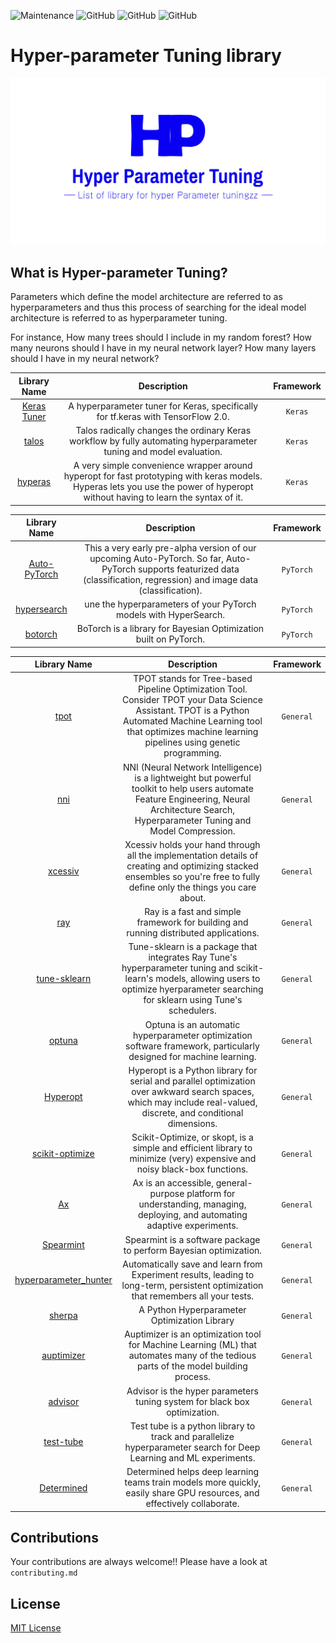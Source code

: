 ![Maintenance](https://img.shields.io/badge/Maintained%3F-YES-green.svg)
![GitHub](https://img.shields.io/badge/Release-PROD-yellow.svg)
![GitHub](https://img.shields.io/badge/Languages-MULTI-blue.svg)
![GitHub](https://img.shields.io/badge/License-MIT-lightgrey.svg)

# Hyper-parameter Tuning library

![CV logo](https://github.com/balavenkatesh3322/hyperparameter_tuning/blob/master/logo.jpg)

## What is Hyper-parameter Tuning?
Parameters which define the model architecture are referred to as hyperparameters and thus this process of searching for the ideal model architecture is referred to as hyperparameter tuning.

For instance,
How many trees should I include in my random forest?
How many neurons should I have in my neural network layer?
How many layers should I have in my neural network?

| Library Name | Description | Framework |
|   :---:      |     :---:      |     :---:     |
| [Keras Tuner]( https://github.com/keras-team/keras-tuner)  | A hyperparameter tuner for Keras, specifically for tf.keras with TensorFlow 2.0.   | `Keras`
| [talos]( https://github.com/autonomio/talos)  | Talos radically changes the ordinary Keras workflow by fully automating hyperparameter tuning and model evaluation.   | `Keras`
| [hyperas]( https://github.com/maxpumperla/hyperas)  | A very simple convenience wrapper around hyperopt for fast prototyping with keras models. Hyperas lets you use the power of hyperopt without having to learn the syntax of it.   | `Keras`


| Library Name | Description | Framework |
|   :---:      |     :---:      |     :---:     |
| [Auto-PyTorch](https://github.com/automl/Auto-PyTorch)  | This a very early pre-alpha version of our upcoming Auto-PyTorch. So far, Auto-PyTorch supports featurized data (classification, regression) and image data (classification).   | `PyTorch`
| [hypersearch]( https://github.com/kevinzakka/hypersearch)  | une the hyperparameters of your PyTorch models with HyperSearch.   | `PyTorch`
| [botorch]( https://github.com/pytorch/botorch)  | BoTorch is a library for Bayesian Optimization built on PyTorch.   | `PyTorch`

| Library Name | Description | Framework |
|   :---:      |     :---:      |     :---:     |
| [tpot]( https://github.com/EpistasisLab/tpot)  | TPOT stands for Tree-based Pipeline Optimization Tool. Consider TPOT your Data Science Assistant. TPOT is a Python Automated Machine Learning tool that optimizes machine learning pipelines using genetic programming.   | `General`
| [nni]( https://github.com/microsoft/nni)  | NNI (Neural Network Intelligence) is a lightweight but powerful toolkit to help users automate Feature Engineering, Neural Architecture Search, Hyperparameter Tuning and Model Compression.   | `General`
| [xcessiv]( https://github.com/reiinakano/xcessiv)  | Xcessiv holds your hand through all the implementation details of creating and optimizing stacked ensembles so you're free to fully define only the things you care about.  | `General`
| [ray]( https://github.com/ray-project/ray)  | Ray is a fast and simple framework for building and running distributed applications.   | `General`
| [tune-sklearn]( https://github.com/ray-project/tune-sklearn)  | Tune-sklearn is a package that integrates Ray Tune's hyperparameter tuning and scikit-learn's models, allowing users to optimize hyerparameter searching for sklearn using Tune's schedulers.   | `General`
| [optuna]( https://github.com/optuna/optuna)  | Optuna is an automatic hyperparameter optimization software framework, particularly designed for machine learning.   | `General`
| [Hyperopt]( https://github.com/hyperopt/hyperopt)  | Hyperopt is a Python library for serial and parallel optimization over awkward search spaces, which may include real-valued, discrete, and conditional dimensions.   | `General`
| [scikit-optimize]( https://github.com/scikit-optimize/scikit-optimize)  | Scikit-Optimize, or skopt, is a simple and efficient library to minimize (very) expensive and noisy black-box functions.   | `General`
| [Ax]( https://github.com/facebook/Ax)  |Ax is an accessible, general-purpose platform for understanding, managing, deploying, and automating adaptive experiments.   | `General`
| [Spearmint]( https://github.com/HIPS/Spearmint)  |Spearmint is a software package to perform Bayesian optimization.   | `General`
| [hyperparameter_hunter]( https://github.com/HunterMcGushion/hyperparameter_hunter)  | Automatically save and learn from Experiment results, leading to long-term, persistent optimization that remembers all your tests.   | `General`
| [sherpa]( https://github.com/sherpa-ai/sherpa)  |  A Python Hyperparameter Optimization Library   | `General`
| [auptimizer]( https://github.com/LGE-ARC-AdvancedAI/auptimizer)  | Auptimizer is an optimization tool for Machine Learning (ML) that automates many of the tedious parts of the model building process.   | `General`
| [advisor]( https://github.com/tobegit3hub/advisor)  | Advisor is the hyper parameters tuning system for black box optimization.   | `General`
| [test-tube](https://github.com/williamFalcon/test-tube ) | Test tube is a python library to track and parallelize hyperparameter search for Deep Learning and ML experiments.   | `General`
| [Determined]( https://github.com/determined-ai/determined)  | Determined helps deep learning teams train models more quickly, easily share GPU resources, and effectively collaborate.   | `General`


## Contributions
Your contributions are always welcome!!
Please have a look at `contributing.md`

## License

[MIT License](LICENSE)
